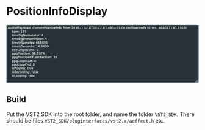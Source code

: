 # PositionInfoDisplay

![](img/screenshot.png)

## Build

Put the VST2 SDK into the root folder, and name the folder `VST2_SDK`. There should be files `VST2_SDK/pluginterfaces/vst2.x/aeffect.h` etc.


